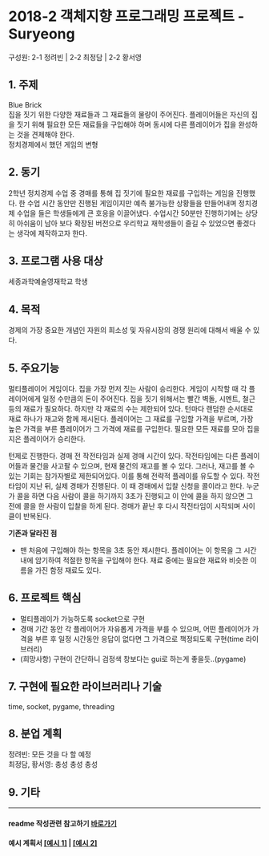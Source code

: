 ﻿# 2018-2 객체지향 프로그래밍 프로젝트 - Suryeong
구성원: 2-1 정려빈 | 2-2 최정담 | 2-2 황서영
 
## 1. 주제
Blue Brick   
집을 짓기 위한 다양한 재료들과 그 재료들의 물량이 주어진다. 플레이어들은 자신의 집을 짓기 위해 필요한 모든 재료들을 구입해야 하며 동시에 다른 플레이어가 집을 완성하는 것을 견제해야 한다.   
정치경제에서 했던 게임의 변형

## 2. 동기
2학년 정치경제 수업 중 경매를 통해 집 짓기에 필요한 재료를 구입하는 게임을 진행했다. 한 수업 시간 동안만 진행된 게임이지만 예측 불가능한 상황들을 만들어내며 정치경제 수업을 들은 학생들에게 큰 호응을 이끌어냈다. 수업시간 50분만 진행하기에는 상당히 아쉬움이 남아 보다 확장된 버전으로 우리학교 재학생들이 즐길 수 있었으면 좋겠다는 생각에 제작하고자 한다.

## 3. 프로그램 사용 대상
세종과학예술영재학교 학생

## 4. 목적
경제의 가장 중요한 개념인 자원의 희소성 및 자유시장의 경쟁 원리에 대해서 배울 수 있다.

## 5. 주요기능
멀티플레이어 게임이다. 집을 가장 먼저 짓는 사람이 승리한다. 게임이 시작할 때 각 플레이어에게 일정 수만큼의 돈이 주어진다. 집을 짓기 위해서는 빨간 벽돌, 시멘트, 철근 등의 재료가 필요하다. 하지만 각 재료의 수는 제한되어 있다. 턴마다 랜덤한 순서대로 재료 하나가 재고와 함께 제시된다. 플레이어는 그 재료를 구입할 가격을 부르며, 가장 높은 가격을 부른 플레이어가 그 가격에 재료를 구입한다. 필요한 모든 재료를 모아 집을 지은 플레이어가 승리한다.

턴제로 진행한다. 경매 전 작전타임과 실제 경매 시간이 있다. 작전타임에는 다른 플레이어들과 물건을 사고팔 수 있으며, 현재 물건의 재고를 볼 수 있다. 그러나, 재고를 볼 수 있는 기회는 참가자별로 제한되어있다. 이를 통해 전략적 플레이를 유도할 수 있다. 작전타임이 지난 뒤, 실제 경매가 진행된다. 이 때 경매에서 입찰 신청을 콜이라고 한다. 누군가 콜을 하면 다음 사람이 콜을 하기까지 3초가 진행되고 이 안에 콜을 하지 않으면 그 전에 콜을 한 사람이 입찰을 하게 된다. 경매가 끝난 후 다시 작전타임이 시작되며 사이클이 반복된다.


**기존과 달라진 점**
- 맨 처음에 구입해야 하는 항목을 3초 동안 제시한다. 플레이어는 이 항목을 그 시간 내에 암기하여 적절한 항목을 구입해야 한다. 재료 중에는 필요한 재료와 비슷한 이름을 가진 함정 재료도 있다.


## 6. 프로젝트 핵심
- 멀티플레이가 가능하도록 socket으로 구현
- 경매 기간 동안 각 플레이어가 자유롭게 가격을 부를 수 있으며, 어떤 플레이어가 가격을 부른 후 일정 시간동안 응답이 없다면 그 가격으로 책정되도록 구현(time 라이브러리)
- (희망사항) 구현이 간단하니 검정색 창보다는 gui로 하는게 좋을듯..(pygame)

## 7. 구현에 필요한 라이브러리나 기술
time, socket, pygame, threading

## 8. **분업 계획**
정려빈: 모든 것을 다 할 예정   
최정담, 황서영: 충성 충성 충성   

## 9. 기타

<hr>

#### readme 작성관련 참고하기 [바로가기](https://heropy.blog/2017/09/30/markdown/)

#### 예시 계획서 [[예시 1]](https://docs.google.com/document/d/1hcuGhTtmiTUxuBtr3O6ffrSMahKNhEj33woE02V-84U/edit?usp=sharing) | [[예시 2]](https://docs.google.com/document/d/1FmxTZvmrroOW4uZ34Xfyyk9ejrQNx6gtsB6k7zOvHYE/edit?usp=sharing)


